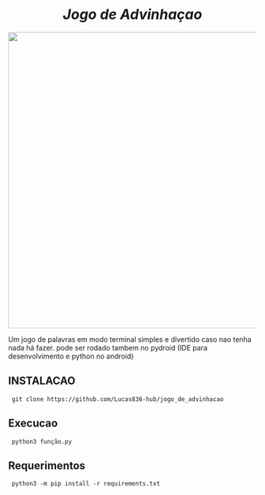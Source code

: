 # <div align="center"> *Jogo de Advinhaçao* </div>

<div align="center">
<img src="https://user-images.githubusercontent.com/70550900/216490434-5fc65348-a964-4e44-9d26-25b8db777e4d.png" width="600px" />
</div>

Um jogo de palavras em modo terminal simples e divertido caso nao tenha nada há fazer.
pode ser rodado tambem no pydroid (IDE para desenvolvimento e python no android)

## INSTALACAO 

     git clone https://github.com/Lucas836-hub/jogo_de_advinhacao

## Execucao

     python3 função.py
     
## Requerimentos

     python3 -m pip install -r requirements.txt
